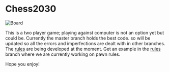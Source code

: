 # Chess2030

![Board](https://user-images.githubusercontent.com/56770626/81210936-85d95500-8fca-11ea-9216-c291e85f7370.png)

This is a two player game; playing against computer is not an option yet but could be.
Currently the master branch holds the best code. so will be updated so all the errors and imperfections are dealt with in other branches.
The [rules]([GitHub](http://github.com)) are being developed at the moment. Get an example in the [rules]([GitHub](http://github.com)) branch where we are currently working on pawn rules.

Hope you enjoy!
